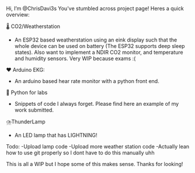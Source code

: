 Hi, I’m @ChrisDavi3s 
You've stumbled across project page! Heres a quick overview: 

🌡️ CO2/Weatherstation
- An ESP32 based weatherstation using an eink display such that the whole device can be used on battery (The ESP32 supports deep sleep states). Also want to implement a NDIR CO2 monitor, and temperature and humidity sensors. Very WIP because exams :(

❤️ Arduino EKG:
- An arduino based hear rate monitor with a python front end. 

🥼 Python for labs
- Snippets of code I always forget. Please find here an example of my work submitted.

⛈️ThunderLamp
- An LED lamp that has LIGHTNING!

Todo:
-Upload lamp code
-Upload more weather station code
-Actually lean how to use git properly so I dont have to do this manually uhh

This is all a WIP but I hope some of this makes sense. Thanks for looking!





<!---
ChrisDavi3s/ChrisDavi3s is a ✨ special ✨ repository because its `README.md` (this file) appears on your GitHub profile.
You can click the Preview link to take a look at your changes.
--->
